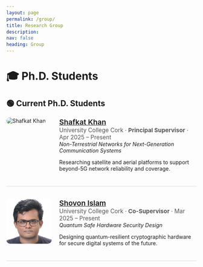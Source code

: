 ```yaml
---
layout: page
permalink: /group/
title: Research Group
description:  
nav: false
heading: Group
---
```


<style>
.student-row {
  display: flex;
  align-items: flex-start;
  margin-bottom: 2rem;
  padding-bottom: 1.5rem;
  border-bottom: 1px solid #ddd;
}
.student-photo {
  flex: 0 0 120px;
  margin-right: 20px;
}
.student-photo img {
  width: 120px;
  height: 120px;
  border-radius: 10px;
  object-fit: cover;
}
.student-details {
  flex: 1;
}
.student-name {
  font-size: 1.2rem;
  font-weight: 600;
}
.student-topic {
  font-style: italic;
}
.student-meta {
  color: #555;
  font-size: 0.95rem;
}
</style>

# 🎓 Ph.D. Students

## 🟢 Current Ph.D. Students

<div class="student-row">
  <div class="student-photo">
    <img src="/assets/img/students/shafkat.jpg" alt="Shafkat Khan">
  </div>
  <div class="student-details">
    <a class="student-name" href="https://example.com/shafkat" target="_blank">Shafkat Khan</a><br>
    <div class="student-meta">University College Cork &middot; <strong>Principal Supervisor</strong> &middot; Apr 2025 – Present</div>
    <div class="student-topic">Non-Terrestrial Networks for Next-Generation Communication Systems</div>
    <p>Researching satellite and aerial platforms to support beyond-5G network reliability and coverage.</p>
  </div>
</div>

<div class="student-row">
  <div class="student-photo">
    <img src="/assets/img/students/shovon.jpg" alt="Shovon Islam">
  </div>
  <div class="student-details">
    <a class="student-name" href="https://example.com/shovon" target="_blank">Shovon Islam</a><br>
    <div class="student-meta">University College Cork &middot; <strong>Co-Supervisor</strong> &middot; Mar 2025 – Present</div>
    <div class="student-topic">Quantum Safe Hardware Security Design</div>
    <p>Designing quantum-resilient cryptographic hardware for secure digital systems of the future.</p>
  </div>
</div>